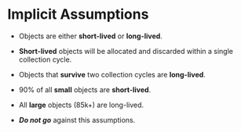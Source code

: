 # Implicit Assumptions

- Objects are either **short-lived** or **long-lived**.
- **Short-lived** objects will be allocated and discarded within a single collection cycle.
- Objects that **survive** two collection cycles are **long-lived**.
- 90% of all **small** objects are **short-lived**.
- All **large** objects (85k+) are long-lived.

- **_Do not go_** against this assumptions.
